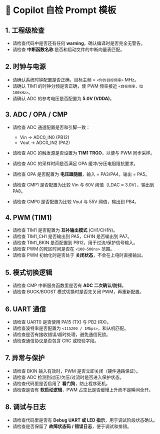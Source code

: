 

# 📝 Copilot 自检 Prompt 模板

## 1. 工程级检查

* 请检查代码中是否还有任何 **warning**，确认编译时是否完全无警告。
* 请检查 **中断函数名称** 是否和启动文件的中断向量表匹配。

## 2. 时钟与电源

* 请确认系统时钟配置是否正确，目标主频 = `<你的目标频率>` MHz。
* 请确认 TIM1 的时钟分频是否正确，使 PWM 频率接近 `<目标频率，如100kHz>`。
* 请确认 ADC 的参考电压是否配置为 **5.0V (VDDA)**。

## 3. ADC / OPA / CMP

* 请检查 ADC 通道配置是否和引脚一致：

  * Vin → ADC0\_IN0 (PB12)
  * Vout → ADC0\_IN2 (PA2)
* 请检查 ADC 的触发源是否设置为 **TIM1 TRGO**，以便与 PWM 同步采样。
* 请检查 ADC 的采样时间是否满足 OPA 缓冲/分压电阻阻抗要求。
* 请检查 OPA 是否配置为 **电压跟随器**，输入 = PA3/PA4，输出 = PA5。
* 请检查 CMP1 是否配置为比较 Vin 与 60V 阈值（LDAC ≈ 3.0V），输出到 PA8。
* 请检查 CMP0 是否配置为比较 Vout 与 55V 阈值，输出到 PB4。

## 4. PWM (TIM1)

* 请检查 TIM1 是否配置为 **互补输出模式** (CH1/CH1N)。
* 请检查 TIM1\_CH1 是否输出到 PA5，CH1N 是否输出到 PA7。
* 请检查 TIM1\_BKIN 是否配置到 PB12，用于过流/保护信号输入。
* 请检查 PWM 的死区时间是否在 `<100~500ns>` 范围。
* 请检查 PWM 初始化时是否处于 **关闭状态**，不会在上电时直接输出。

## 5. 模式切换逻辑

* 请检查 CMP 中断服务函数里是否有 **ADC 二次确认/防抖**。
* 请检查 BUCK/BOOST 模式切换时是否先关闭 PWM，再重新配置。

## 6. UART 通信

* 请检查 UART0 是否使用 PA15 (TX) 与 PB2 (RX)。
* 请检查波特率是否配置为 `<115200 / 1Mbps>`，和从机匹配。
* 请检查是否有接收错误/超时处理，避免通信死锁。
* 请检查通信协议是否包含 CRC 或校验字段。

## 7. 异常与保护

* 请检查 BKIN 输入有效时，PWM 是否立即关闭（硬件通路保证）。
* 请检查 ADC 检测到过压/欠压/过流时是否进入保护状态。
* 请检查代码里是否启用了 **看门狗**，防止程序死机。
* 请检查是否有 **软启动逻辑**，PWM 占空比是否缓慢上升而不是瞬间全开。

## 8. 调试与日志

* 请检查代码里是否有 **Debug UART 或 LED 指示**，用于调试阶段状态确认。
* 请检查是否保留了 **故障状态码 / 错误日志**，便于调试和排错。



